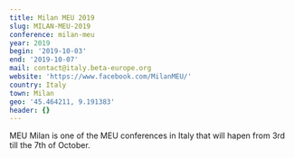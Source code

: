 ```yaml
---
title: Milan MEU 2019
slug: MILAN-MEU-2019
conference: milan-meu
year: 2019
begin: '2019-10-03'
end: '2019-10-07'
mail: contact@italy.beta-europe.org
website: 'https://www.facebook.com/MilanMEU/'
country: Italy
town: Milan
geo: '45.464211, 9.191383'
header: {}
---
```

MEU Milan is one of the MEU conferences in Italy that will hapen from 3rd till the 7th of October.
